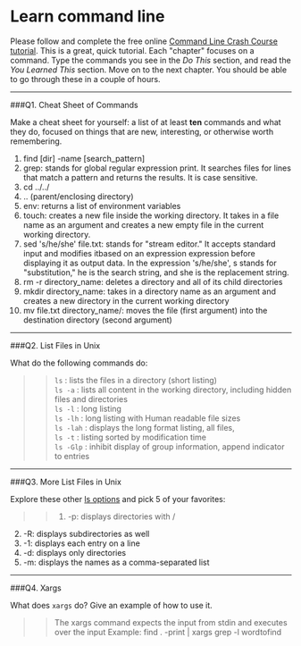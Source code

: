 # Learn command line

Please follow and complete the free online [Command Line Crash Course
tutorial](http://cli.learncodethehardway.org/book/). This is a great,
quick tutorial. Each "chapter" focuses on a command. Type the commands
you see in the _Do This_ section, and read the _You Learned This_
section. Move on to the next chapter. You should be able to go through
these in a couple of hours.

---

###Q1.  Cheat Sheet of Commands  

Make a cheat sheet for yourself: a list of at least **ten** commands and what they do, focused on things that are new, interesting, or otherwise worth remembering.

1. find [dir] -name [search_pattern]
2. grep: stands for global regular expression print. It searches files for lines that match a pattern and returns the results. It is case sensitive.
3. cd ../../
4. .. (parent/enclosing directory)
5. env: returns a list of environment variables
6. touch: creates a new file inside the working directory. It takes in a file name as an argument and creates a new empty file in the current working directory.
7. sed 's/he/she' file.txt: stands for "stream editor." It accepts standard input and modifies itbased on an expression expression before displaying it as output data. In the expression 's/he/she', s stands for "substitution," he is the search string, and she is the replacement string.
8. rm -r directory_name: deletes a directory and all of its child directories
9. mkdir directory_name: takes in a directory name as an argument and creates a new directory in the current working directory
10. mv file.txt directory_name/: moves the file (first argument) into the destination directory (second argument)

---

###Q2.  List Files in Unix   

What do the following commands do:  
>>`ls`  : lists the files in a directory (short listing)  
`ls -a`  : lists all content in the working directory, including hidden files and directories  
`ls -l`  : long listing  
`ls -lh`  : long listing with Human readable file sizes  
`ls -lah`  : displays the long format listing, all files,  
`ls -t`  : listing sorted by modification time  
`ls -Glp` : inhibit display of group information, append indicator to entries  


---

###Q3.  More List Files in Unix  

Explore these other [ls options](http://www.techonthenet.com/unix/basic/ls.php) and pick 5 of your favorites:

>>1. -p: displays directories with /
2. -R: displays subdirectories as well
3. -1: displays each entry on a line
4. -d: displays only directories
5. -m: displays the names as a comma-separated list

---

###Q4.  Xargs   

What does `xargs` do? Give an example of how to use it.

>>The xargs command expects the input from stdin and executes over the input
Example: find . -print | xargs grep -l wordtofind

 

